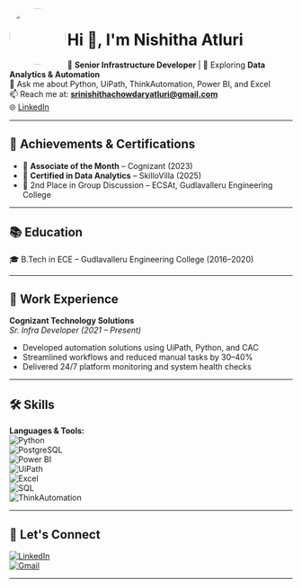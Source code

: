 <img src="https://avatars.githubusercontent.com/u/YOUR_GITHUB_ID" width="100" height="100" align="left" style="border-radius: 50%;" />

# Hi 👋, I'm Nishitha Atluri

🎯 **Senior Infrastructure Developer** | 🌱 Exploring **Data Analytics & Automation**  
💬 Ask me about Python, UiPath, ThinkAutomation, Power BI, and Excel  
📫 Reach me at: **srinishithachowdaryatluri@gmail.com**  
🌐 [LinkedIn](https://www.linkedin.com/in/srinishithaatluri)

---

## 🏅 Achievements & Certifications

- 🥇 **Associate of the Month** – Cognizant (2023)  
- 📜 **Certified in Data Analytics** – SkilloVilla (2025)  
- 🥈 2nd Place in Group Discussion – ECSAt, Gudlavalleru Engineering College  

---

## 📚 Education

🎓 B.Tech in ECE – Gudlavalleru Engineering College (2016–2020)

---

## 💼 Work Experience

**Cognizant Technology Solutions**  
*Sr. Infra Developer (2021 – Present)*  
- Developed automation solutions using UiPath, Python, and CAC  
- Streamlined workflows and reduced manual tasks by 30–40%  
- Delivered 24/7 platform monitoring and system health checks

---

## 🛠️ Skills

**Languages & Tools:**  
![Python](https://img.shields.io/badge/-Python-3776AB?logo=python&logoColor=white&style=flat)  
![PostgreSQL](https://img.shields.io/badge/-PostgreSQL-336791?logo=postgresql&logoColor=white&style=flat)  
![Power BI](https://img.shields.io/badge/-PowerBI-F2C811?logo=powerbi&logoColor=black&style=flat)  
![UiPath](https://img.shields.io/badge/-UiPath-FF6600?logo=uipath&logoColor=white&style=flat)  
![Excel](https://img.shields.io/badge/-Excel-217346?logo=microsoft-excel&logoColor=white&style=flat)  
![SQL](https://img.shields.io/badge/-SQL-4479A1?logo=postgresql&logoColor=white&style=flat)  
![ThinkAutomation](https://img.shields.io/badge/-ThinkAutomation-blueviolet?style=flat)  

---

## 🔗 Let's Connect

[![LinkedIn](https://img.shields.io/badge/-LinkedIn-0077B5?logo=linkedin&logoColor=white&style=flat-square)](https://www.linkedin.com/in/srinishithaatluri)  
[![Gmail](https://img.shields.io/badge/-Email-D14836?logo=gmail&logoColor=white&style=flat-square)](mailto:srinishithachowdaryatluri@gmail.com)

---
